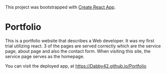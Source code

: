 This project was bootstrapped with [Create React App](https://github.com/facebook/create-react-app).

# Portfolio 

This is a portfolio website that describes a Web developer. It was my first trial utilizing react. 3 of the pages are served correctly which are the service page, about page and also the contact form. When visiting this site, the service page serves as the homepage. 

You can visit the deployed app, at https://Dabby42.github.io/Portfolio
